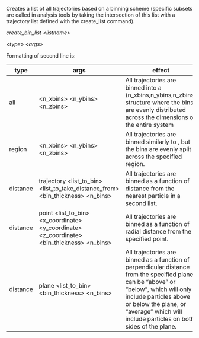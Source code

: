 Creates a list of all trajectories based on a binning scheme (specific subsets are called in analysis tools by taking the intersection of this list with a trajectory list defined with the create_list command).

_create\_bin\_list \<listname\>_

_\<type\> \<args\>_

Formatting of second line is:

|type	|	args | effect |
|----------|----------|----------|
|all	|		<n_xbins> <n_ybins> <n_zbins>| All trajectories are binned into a (n_xbins,n_ybins,n_zbins) structure where the bins are evenly distributed across the dimensions of the entire system |
| region	|		<n_xbins> <n_ybins> <n_zbins> <xlo> <xhi> <ylo> <yhi> <zlo> <zhi> |All trajectories are binned similarly to <all>, but the bins are evenly split across the specified region.|
| distance	| trajectory <list_to_bin> <list_to_take_distance_from> <bin_thickness> <n_bins> | All trajectories are binned as a function of distance from the nearest particle in a second list. |
| distance |	point <list_to_bin> <x_coordinate> <y_coordinate> <z_coordinate> <bin_thickness> <n_bins> | All trajectories are binned as a function of radial distance from the specified point.  |
| distance |	plane <direction> <list_to_bin> <axes perpendicular to plane> <position of plane> <bin_thickness> <n_bins> | All trajectories are binned as a function of perpendicular distance from the specified plane. <direction> can be “above” or “below”, which will only include particles above or below the plane, or “average” which will include particles on both sides of the plane. |
